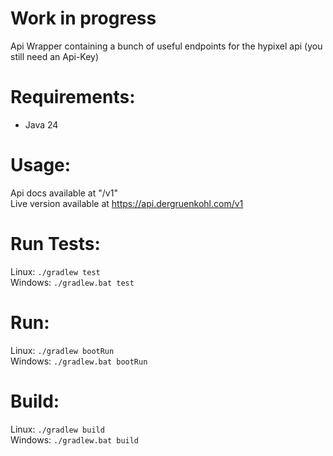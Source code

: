 # Work in progress

Api Wrapper containing a bunch of useful endpoints for the hypixel api (you still need an Api-Key)

# Requirements:
- Java 24


# Usage:
Api docs available at "/v1"  \
Live version available at https://api.dergruenkohl.com/v1

# Run Tests:
Linux: `./gradlew test` \
Windows: `./gradlew.bat test`
# Run:
Linux: `./gradlew bootRun` \
Windows: `./gradlew.bat bootRun`

# Build:
Linux: `./gradlew build` \
Windows: `./gradlew.bat build`


